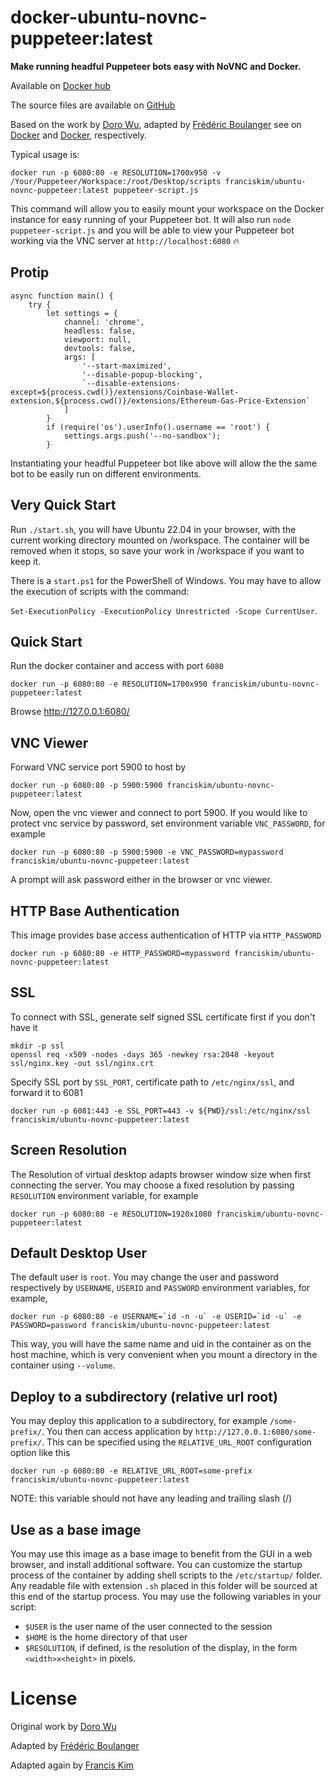 docker-ubuntu-novnc-puppeteer:latest
===================

**Make running headful Puppeteer bots easy with NoVNC and Docker.**

Available on [Docker hub](https://hub.docker.com/r/franciskim/ubuntu-novnc-puppeteer)

The source files are available on [GitHub](https://github.com/franciskim/docker-ubuntu-novnc-puppeteer)

Based on the work by [Doro Wu](https://github.com/fcwu), adapted by [Frédéric Boulanger](https://github.com/Frederic-Boulanger-UPS)
 see on [Docker](https://hub.docker.com/r/dorowu/ubuntu-desktop-lxde-vnc/) and [Docker](https://hub.docker.com/r/fredblgr/ubuntu-novnc), respectively.


Typical usage is:

```
docker run -p 6080:80 -e RESOLUTION=1700x950 -v /Your/Puppeteer/Workspace:/root/Desktop/scripts franciskim/ubuntu-novnc-puppeteer:latest puppeteer-script.js
```

This command will allow you to easily mount your workspace on the Docker instance for easy running of your Puppeteer bot. It will also run `node puppeteer-script.js` and you will be able to view your Puppeteer bot working via the VNC server at `http://localhost:6080` 🔥

Protip
----------------
```
async function main() {
    try {
        let settings = {
            channel: 'chrome',
            headless: false,
            viewport: null,
            devtools: false,
            args: [
                '--start-maximized',
                '--disable-popup-blocking',
                `--disable-extensions-except=${process.cwd()}/extensions/Coinbase-Wallet-extension,${process.cwd()}/extensions/Ethereum-Gas-Price-Extension`
            ]
        }
        if (require('os').userInfo().username == 'root') {
            settings.args.push('--no-sandbox');
        }
```
Instantiating your headful Puppeteer bot like above will allow the the same bot to be easily run on different environments.


Very Quick Start
----------------
Run ```./start.sh```, you will have Ubuntu 22.04 in your browser, with the current working directory mounted on /workspace. The container will be removed when it stops, so save your work in /workspace if you want to keep it.

There is a ```start.ps1``` for the PowerShell of Windows. You may have to allow the execution of scripts with the command:

```Set-ExecutionPolicy -ExecutionPolicy Unrestricted -Scope CurrentUser```.

Quick Start
-------------------------
Run the docker container and access with port `6080`

```
docker run -p 6080:80 -e RESOLUTION=1700x950 franciskim/ubuntu-novnc-puppeteer:latest
```

Browse http://127.0.0.1:6080/


VNC Viewer
------------------

Forward VNC service port 5900 to host by

```
docker run -p 6080:80 -p 5900:5900 franciskim/ubuntu-novnc-puppeteer:latest
```

Now, open the vnc viewer and connect to port 5900. If you would like to protect vnc service by password, set environment variable `VNC_PASSWORD`, for example

```
docker run -p 6080:80 -p 5900:5900 -e VNC_PASSWORD=mypassword franciskim/ubuntu-novnc-puppeteer:latest
```

A prompt will ask password either in the browser or vnc viewer.

HTTP Base Authentication
---------------------------

This image provides base access authentication of HTTP via `HTTP_PASSWORD`

```
docker run -p 6080:80 -e HTTP_PASSWORD=mypassword franciskim/ubuntu-novnc-puppeteer:latest
```

SSL
--------------------

To connect with SSL, generate self signed SSL certificate first if you don't have it

```
mkdir -p ssl
openssl req -x509 -nodes -days 365 -newkey rsa:2048 -keyout ssl/nginx.key -out ssl/nginx.crt
```

Specify SSL port by `SSL_PORT`, certificate path to `/etc/nginx/ssl`, and forward it to 6081

```
docker run -p 6081:443 -e SSL_PORT=443 -v ${PWD}/ssl:/etc/nginx/ssl franciskim/ubuntu-novnc-puppeteer:latest
```

Screen Resolution
------------------

The Resolution of virtual desktop adapts browser window size when first connecting the server. You may choose a fixed resolution by passing `RESOLUTION` environment variable, for example

```
docker run -p 6080:80 -e RESOLUTION=1920x1080 franciskim/ubuntu-novnc-puppeteer:latest
```

Default Desktop User
--------------------

The default user is `root`. You may change the user and password respectively by `USERNAME`, `USERID` and `PASSWORD` environment variables, for example,

```
docker run -p 6080:80 -e USERNAME=`id -n -u` -e USERID=`id -u` -e PASSWORD=password franciskim/ubuntu-novnc-puppeteer:latest
```

This way, you will have the same name and uid in the container as on the host machine, which is very convenient when you mount a directory in the container using ```--volume```.


Deploy to a subdirectory (relative url root)
--------------------------------------------

You may deploy this application to a subdirectory, for example `/some-prefix/`. You then can access application by `http://127.0.0.1:6080/some-prefix/`. This can be specified using the `RELATIVE_URL_ROOT` configuration option like this

```
docker run -p 6080:80 -e RELATIVE_URL_ROOT=some-prefix franciskim/ubuntu-novnc-puppeteer:latest
```

NOTE: this variable should not have any leading and trailing slash (/)

Use as a base image
-------------------
You may use this image as a base image to benefit from the GUI in a web browser, and install additional software.
You can customize the startup process of the container by adding shell scripts to the ```/etc/startup/``` folder. Any readable file with extension ```.sh``` placed in this folder will be sourced at this end of the startup process. You may use the following variables in your script:
* ```$USER``` is the user name of the user connected to the session
* ```$HOME``` is the home directory of that user
* ```$RESOLUTION```, if defined, is the resolution of the display, in the form ```<width>x<height>``` in pixels.


License
==================

Original work by [Doro Wu](https://github.com/fcwu)

Adapted by [Frédéric Boulanger](https://github.com/Frederic-Boulanger-UPS)

Adapted again by [Francis Kim](https://github.com/franciskim)
